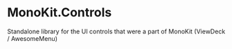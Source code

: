 MonoKit.Controls
================

Standalone library for the UI controls that were a part of MonoKit (ViewDeck / AwesomeMenu)